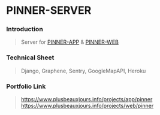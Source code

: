 # PINNER-SERVER

### Introduction

> Server for <a href="https://github.com/plusbeauxjours/pinner-app">PINNER-APP</a> & <a href="https://github.com/plusbeauxjours/pinner-frontend">PINNER-WEB</a>

### Technical Sheet

> Django, Graphene, Sentry, GoogleMapAPI, Heroku

### Portfolio Link

> https://www.plusbeauxjours.info/projects/app/pinner
> https://www.plusbeauxjours.info/projects/web/pinner
